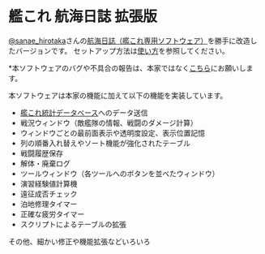 # 艦これ 航海日誌 拡張版
[@sanae_hirotaka](https://twitter.com/sanae_hirotaka)さんの[航海日誌（艦これ専用ソフトウェア）](http://kancolle.sanaechan.net/)を勝手に改造したバージョンです。
セットアップ方法は[使い方](http://wikiwiki.jp/kancolletool/?%B9%D2%B3%A4%C6%FC%BB%EF%B3%C8%C4%A5%C8%C7)を参照してください。

*本ソフトウェアのバグや不具合の報告は、本家ではなく[こちら](http://nekopanda.blog.jp/)にお願いします。

本ソフトウェアは本家の機能に加えて以下の機能を実装しています。

- [艦これ統計データベース](http://kancolle-db.net/)へのデータ送信
- 戦況ウィンドウ（敵艦隊の情報、戦闘のダメージ計算）
- ウィンドウごとの最前面表示や透明度設定、表示位置記憶
- 列の順番入れ替えやソート機能が強化されたテーブル
- 戦闘履歴保存
- 解体・廃棄ログ
- ツールウィンドウ（各ツールへのボタンを並べたウィンドウ）
- 演習経験値計算機
- 遠征成否チェック
- 泊地修理タイマー
- 正確な疲労タイマー
- スクリプトによるテーブルの拡張

その他、細かい修正や機能拡張などいろいろ